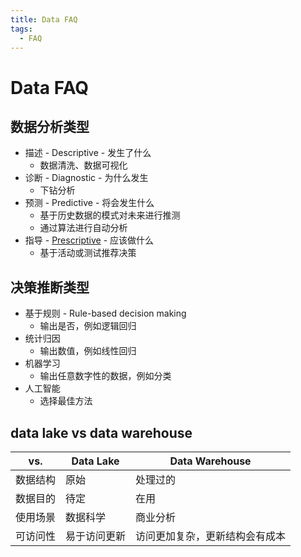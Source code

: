 ```yaml
---
title: Data FAQ
tags:
  - FAQ
---
```


# Data FAQ

## 数据分析类型

- 描述 - Descriptive - 发生了什么
  - 数据清洗、数据可视化
- 诊断 - Diagnostic - 为什么发生
  - 下钻分析
- 预测 - Predictive - 将会发生什么
  - 基于历史数据的模式对未来进行推测
  - 通过算法进行自动分析
- 指导 - [Prescriptive](https://en.wikipedia.org/wiki/Prescriptive_analytics) - 应该做什么
  - 基于活动或测试推荐决策

## 决策推断类型

- 基于规则 - Rule-based decision making
  - 输出是否，例如逻辑回归
- 统计归因
  - 输出数值，例如线性回归
- 机器学习
  - 输出任意数字性的数据，例如分类
- 人工智能
  - 选择最佳方法

## data lake vs data warehouse

| vs.      | Data Lake    | Data Warehouse                 |
| -------- | ------------ | ------------------------------ |
| 数据结构 | 原始         | 处理过的                       |
| 数据目的 | 待定         | 在用                           |
| 使用场景 | 数据科学     | 商业分析                       |
| 可访问性 | 易于访问更新 | 访问更加复杂，更新结构会有成本 |
